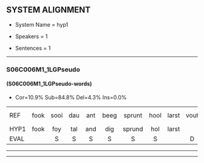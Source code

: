 
## SYSTEM ALIGNMENT

- System Name = hyp1

- Speakers = 1

- Sentences = 1

---

### S06C006M1_1LGPseudo

#### (S06C006M1_1LGPseudo-words)

- Cor=10.9%	Sub=84.8%	Del=4.3%	Ins=0.0%

|  |  |  |  |  |  |  |  |  |  |  |  |  |  |  |  |  |  |  |  |  |  |  |  |  |  |  |  |  |  |  |  |  |  |  |  |  |  |  |  |  |  |  |  |  |  |  |
|:--- |:---:|:---:|:---:|:---:|:---:|:---:|:---:|:---:|:---:|:---:|:---:|:---:|:---:|:---:|:---:|:---:|:---:|:---:|:---:|:---:|:---:|:---:|:---:|:---:|:---:|:---:|:---:|:---:|:---:|:---:|:---:|:---:|:---:|:---:|:---:|:---:|:---:|:---:|:---:|:---:|:---:|:---:|:---:|:---:|:---:|:---:|
| REF | fook | sooi | dau | ant | beeg | sprunt | hool | larst | vout | * | zwoei | fam | * | * | * | * | rachts | vaap | sprieuw | keng | swoers | doer | plirt | jien | blard | guul | hoekt | neeuw*(nieuw) | noork | vid | zans | leum | haans | spaai | sjalt | heik | sank | roen | * | frijk | eem | schard | grek | dron | snaaf | stuid |
| HYP1 | fook | foy | tal | and | dig | sprund | hol | larst |  |  | foud | soue | soe | van | ra | racht | rcht | fap | spring | ken | sours | tour | pleerd | jen | delart | fuul | hoekt | nieuw | noork | vit | sant | le | haand | spy | cialt | herk | sank | roe | v | vrek | im | gartt | gek | droom | snaf | staat |
| EVAL |  | S | S | S | S | S | S |  | D | D | S | S | S | S | S | S | S | S | S | S | S | S | S | S | S | S |  | S |  | S | S | S | S | S | S | S |  | S | S | S | S | S | S | S | S | S |
---

---
